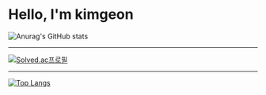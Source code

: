 <h1>Hello, I'm kimgeon</h1>

![Anurag's GitHub stats](https://github-readme-stats.vercel.app/api?username=kimguny&show_icons=true&theme=synthwave)

---

[![Solved.ac프로필](http://mazassumnida.wtf/api/v2/generate_badge?boj=kimguny12)](https://solved.ac/kimguny12)

---

[![Top Langs](https://github-readme-stats.vercel.app/api/top-langs/?username=kimguny)](https://github.com/kimguny/github-readme-stats)
